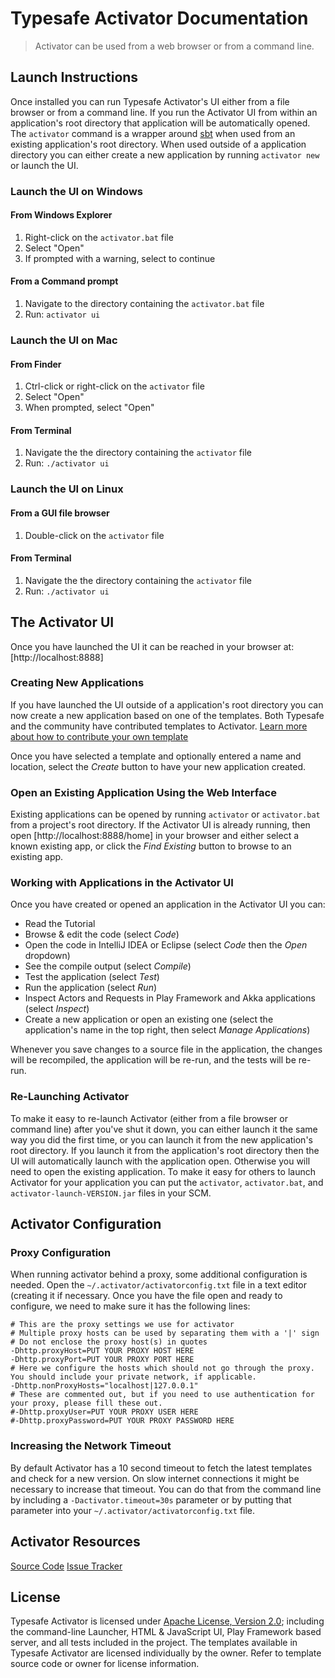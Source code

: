 # Typesafe Activator Documentation

> Activator can be used from a web browser or from a command line.

## Launch Instructions

Once installed you can run Typesafe Activator's UI either from a file browser or from a command line.  If you run the Activator UI from within an application's root directory that application will be automatically opened.  The `activator` command is a wrapper around [sbt](http://www.scala-sbt.org/) when used from an existing application's root directory.  When used outside of a application directory you can either create a new application by running `activator new` or launch the UI.

### Launch the UI on Windows

#### From Windows Explorer

1. Right-click on the `activator.bat` file
2. Select "Open"
3. If prompted with a warning, select to continue

#### From a Command prompt

1. Navigate to the directory containing the `activator.bat` file
2. Run: `activator ui`

### Launch the UI on Mac

#### From Finder

1. Ctrl-click or right-click on the `activator` file
2. Select "Open"
3. When prompted, select "Open"

#### From Terminal

1. Navigate the the directory containing the `activator` file
2. Run: `./activator ui`

### Launch the UI on Linux

#### From a GUI file browser

1. Double-click on the `activator` file

#### From Terminal

1. Navigate the the directory containing the `activator` file
2. Run: `./activator ui`

## The Activator UI

Once you have launched the UI it can be reached in your browser at: [http://localhost:8888]

### Creating New Applications

If you have launched the UI outside of a application's root directory you can now create a new application based on one of the templates.  Both Typesafe and the community have contributed templates to Activator.  [Learn more about how to contribute your own template](http://typesafe.com/activator/template/contribute)

Once you have selected a template and optionally entered a name and location, select the *Create* button to have your new application created.


### Open an Existing Application Using the Web Interface

Existing applications can be opened by running `activator` or `activator.bat` from a project's root directory.  If the Activator UI is already running, then open [http://localhost:8888/home] in your browser and either select a known existing app, or click the *Find Existing* button to browse to an existing app.


### Working with Applications in the Activator UI

Once you have created or opened an application in the Activator UI you can:
* Read the Tutorial
* Browse & edit the code (select *Code*)
* Open the code in IntelliJ IDEA or Eclipse (select *Code* then the *Open* dropdown)
* See the compile output (select *Compile*)
* Test the application (select *Test*)
* Run the application (select *Run*)
* Inspect Actors and Requests in Play Framework and Akka applications  (select *Inspect*)
* Create a new application or open an existing one (select the application's name in the top right, then select *Manage Applications*)

Whenever you save changes to a source file in the application, the changes will be recompiled, the application will be re-run, and the tests will be re-run.


### Re-Launching Activator

To make it easy to re-launch Activator (either from a file browser or command line) after you've shut it down, you can either launch it the same way you did the first time, or you can launch it from the new application's root directory.  If you launch it from the application's root directory then the UI will automatically launch with the application open.  Otherwise you will need to open the existing application.  To make it easy for others to launch Activator for your application you can put the `activator`, `activator.bat`, and `activator-launch-VERSION.jar` files in your SCM.


## Activator Configuration

### Proxy Configuration

When running activator behind a proxy, some additional configuration is needed.  Open the `~/.activator/activatorconfig.txt` file in a text editor (creating it if necessary.  Once you have the file open and ready to configure, we need to make sure it has the following lines:

    # This are the proxy settings we use for activator
    # Multiple proxy hosts can be used by separating them with a '|' sign
    # Do not enclose the proxy host(s) in quotes
    -Dhttp.proxyHost=PUT YOUR PROXY HOST HERE
    -Dhttp.proxyPort=PUT YOUR PROXY PORT HERE
    # Here we configure the hosts which should not go through the proxy.  You should include your private network, if applicable.
    -Dhttp.nonProxyHosts="localhost|127.0.0.1"
    # These are commented out, but if you need to use authentication for your proxy, please fill these out.
    #-Dhttp.proxyUser=PUT YOUR PROXY USER HERE
    #-Dhttp.proxyPassword=PUT YOUR PROXY PASSWORD HERE

### Increasing the Network Timeout
                        
By default Activator has a 10 second timeout to fetch the latest templates and check for a new version.  On slow internet connections it might be necessary to increase that timeout.  You can do that from the command line by including a `-Dactivator.timeout=30s` parameter or by putting that parameter into your `~/.activator/activatorconfig.txt` file.

## Activator Resources
[Source Code](https://github.com/typesafehub/activator)
[Issue Tracker](https://github.com/typesafehub/activator/issues)

## License

Typesafe Activator is licensed under [Apache License, Version 2.0](http://opensource.org/licenses/Apache-2.0); including the command-line Launcher, HTML & JavaScript UI, Play Framework based server, and all tests included in the project. The templates available in Typesafe Activator are licensed individually by the owner.  Refer to template source code or owner for license information.